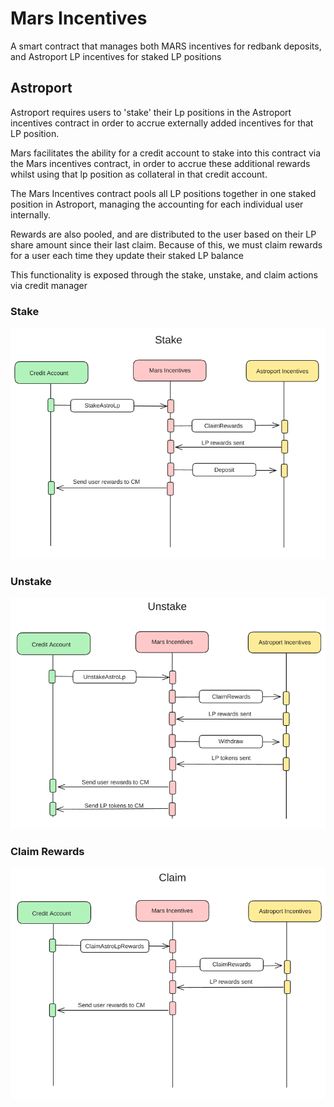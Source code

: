 # Mars Incentives

A smart contract that manages both MARS incentives for redbank deposits, and Astroport LP incentives for staked LP positions

## Astroport 

Astroport requires users to 'stake' their Lp positions in the Astroport incentives
contract in order to accrue externally added incentives for that LP position.

Mars facilitates the ability for a credit account to stake into this contract via the Mars incentives contract, in order
to accrue these additional rewards whilst using that lp position as collateral in
that credit account.

The Mars Incentives contract pools all LP positions together in one staked position in Astroport, managing the accounting for each individual user internally.

Rewards are also pooled, and are distributed to the user based on their LP share amount since their last claim.
Because of this, we must claim rewards for a user each time they update their staked LP balance

This functionality is exposed through the stake, unstake, and claim actions via credit manager

### Stake
![stake](files/stake.png)

### Unstake
![unstake](files/unstake.png)

### Claim Rewards
![claim rewards](files/claim.png)

